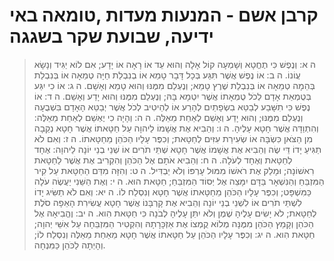 # קרבן אשם - המנעות מעדות ,טומאה באי ידיעה, שבועת שקר בשגגה

> ה א: וְנֶפֶשׁ כִּי תֶחֱטָא וְשָׁמְעָה קוֹל אָלָה וְהוּא עֵד אוֹ רָאָה אוֹ יָדָע; אִם לוֹא יַגִּיד וְנָשָׂא עֲוֹנוֹ.
> ה ב: אוֹ נֶפֶשׁ אֲשֶׁר תִּגַּע בְּכָל דָּבָר טָמֵא אוֹ בְנִבְלַת חַיָּה טְמֵאָה אוֹ בְּנִבְלַת בְּהֵמָה טְמֵאָה אוֹ בְּנִבְלַת שֶׁרֶץ טָמֵא; וְנֶעְלַם מִמֶּנּוּ וְהוּא טָמֵא וְאָשֵׁם.
> ה ג: אוֹ כִי יִגַּע בְּטֻמְאַת אָדָם לְכֹל טֻמְאָתוֹ אֲשֶׁר יִטְמָא בָּהּ; וְנֶעְלַם מִמֶּנּוּ וְהוּא יָדַע וְאָשֵׁם.
> ה ד: אוֹ נֶפֶשׁ כִּי תִשָּׁבַע לְבַטֵּא בִשְׂפָתַיִם לְהָרַע אוֹ לְהֵיטִיב לְכֹל אֲשֶׁר יְבַטֵּא הָאָדָם בִּשְׁבֻעָה וְנֶעְלַם מִמֶּנּוּ; וְהוּא יָדַע וְאָשֵׁם לְאַחַת מֵאֵלֶּה.
> ה ה: וְהָיָה כִי יֶאְשַׁם לְאַחַת מֵאֵלֶּה:  וְהִתְוַדָּה אֲשֶׁר חָטָא עָלֶיהָ.
> ה ו: וְהֵבִיא אֶת אֲשָׁמוֹ לַיהוָה עַל חַטָּאתוֹ אֲשֶׁר חָטָא נְקֵבָה מִן הַצֹּאן כִּשְׂבָּה אוֹ שְׂעִירַת עִזִּים לְחַטָּאת; וְכִפֶּר עָלָיו הַכֹּהֵן מֵחַטָּאתוֹ.
> ה ז: וְאִם לֹא תַגִּיעַ יָדוֹ דֵּי שֶׂה וְהֵבִיא אֶת אֲשָׁמוֹ אֲשֶׁר חָטָא שְׁתֵּי תֹרִים אוֹ שְׁנֵי בְנֵי יוֹנָה לַיהוָה:  אֶחָד לְחַטָּאת וְאֶחָד לְעֹלָה.
> ה ח: וְהֵבִיא אֹתָם אֶל הַכֹּהֵן וְהִקְרִיב אֶת אֲשֶׁר לַחַטָּאת רִאשׁוֹנָה; וּמָלַק אֶת רֹאשׁוֹ מִמּוּל עָרְפּוֹ וְלֹא יַבְדִּיל.
> ה ט: וְהִזָּה מִדַּם הַחַטָּאת עַל קִיר הַמִּזְבֵּחַ וְהַנִּשְׁאָר בַּדָּם יִמָּצֵה אֶל יְסוֹד הַמִּזְבֵּחַ; חַטָּאת הוּא.
> ה י: וְאֶת הַשֵּׁנִי יַעֲשֶׂה עֹלָה כַּמִּשְׁפָּט; וְכִפֶּר עָלָיו הַכֹּהֵן מֵחַטָּאתוֹ אֲשֶׁר חָטָא וְנִסְלַח לוֹ.
> ה יא: וְאִם לֹא תַשִּׂיג יָדוֹ לִשְׁתֵּי תֹרִים אוֹ לִשְׁנֵי בְנֵי יוֹנָה וְהֵבִיא אֶת קָרְבָּנוֹ אֲשֶׁר חָטָא עֲשִׂירִת הָאֵפָה סֹלֶת לְחַטָּאת; לֹא יָשִׂים עָלֶיהָ שֶׁמֶן וְלֹא יִתֵּן עָלֶיהָ לְבֹנָה כִּי חַטָּאת הִוא.
> ה יב: וֶהֱבִיאָהּ אֶל הַכֹּהֵן וְקָמַץ הַכֹּהֵן מִמֶּנָּה מְלוֹא קֻמְצוֹ אֶת אַזְכָּרָתָהּ וְהִקְטִיר הַמִּזְבֵּחָה עַל אִשֵּׁי יְהוָה; חַטָּאת הִוא.
> ה יג: וְכִפֶּר עָלָיו הַכֹּהֵן עַל חַטָּאתוֹ אֲשֶׁר חָטָא מֵאַחַת מֵאֵלֶּה וְנִסְלַח לוֹ; וְהָיְתָה לַכֹּהֵן כַּמִּנְחָה. 
 

